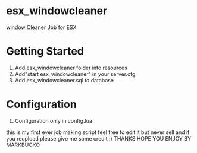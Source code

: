 # esx_windowcleaner

window Cleaner Job for ESX

# Getting Started

1. Add esx_windowcleaner folder into resources
2. Add"start esx_windowcleaner" in your server.cfg
3. Add esx_windowcleaner.sql to database

# Configuration

1. Configuration only in config.lua

this is my first ever job making script feel free to edit it but never sell and if you reupload please give me some credit :)
THANKS HOPE YOU ENJOY  BY MARKBUCKO 